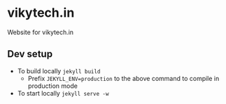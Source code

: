 # vikytech.in
Website for vikytech.in

## Dev setup
- To build locally `jekyll build` 
  - Prefix `JEKYLL_ENV=production` to the above command to compile in production mode
- To start locally `jekyll serve -w`